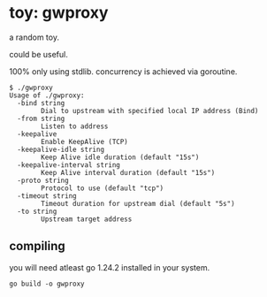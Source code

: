 # toy: gwproxy

a random toy.

could be useful.

100% only using stdlib. concurrency is achieved via goroutine.

```
$ ./gwproxy
Usage of ./gwproxy:
  -bind string
        Dial to upstream with specified local IP address (Bind)
  -from string
        Listen to address
  -keepalive
        Enable KeepAlive (TCP)
  -keepalive-idle string
        Keep Alive idle duration (default "15s")
  -keepalive-interval string
        Keep Alive interval duration (default "15s")
  -proto string
        Protocol to use (default "tcp")
  -timeout string
        Timeout duration for upstream dial (default "5s")
  -to string
        Upstream target address
```

## compiling

you will need atleast go 1.24.2 installed in your system.

```
go build -o gwproxy
```
